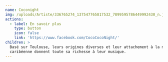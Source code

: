 ```yaml
---
name: Coconight
img: /uploads/Artiste/336765274_137547765817532_7899595786449992430_n.jpg
actions:
  - label: En savoir plus
    type: button
    icon: false
    link: 'https://www.facebook.com/CocoCocoNight/'
children: >
  Basé sur Toulouse, leurs origines diverses et leur attachement à la musique
  caribéenne donnent toute sa richesse à leur musique.
---
```


